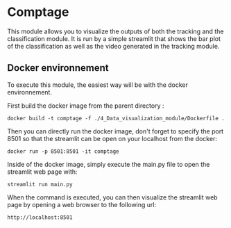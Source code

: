 # Comptage

This module allows you to visualize the outputs of both the tracking and the classification module. It is run by a simple streamlit that shows the bar plot of the classification as well as the video generated in the tracking module. 

## Docker environnement
To execute this module, the easiest way will be with the docker environnement.

First build the docker image from the parent directory :
```
docker build -t comptage -f ./4_Data_visualization_module/Dockerfile .

```

Then you can directly run the docker image, don't forget to specify the port 8501 so that the streamlit can be open on your localhost from the docker:
```
docker run -p 8501:8501 -it comptage
```

Inside of the docker image, simply execute the main.py file to open the streamlit web page with:

```
streamlit run main.py
```
When the command is executed, you can then visualize the streamlit web page by opening a web browser to the following url:

```
http://localhost:8501
```
